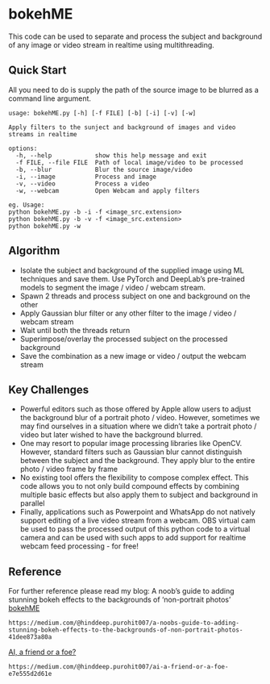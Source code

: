 # bokehME
This code can be used to separate and process the subject and background of any image or video stream in realtime using multithreading. 

## Quick Start

All you need to do is supply the path of the source image to be blurred as a command line argument.

```
usage: bokehME.py [-h] [-f FILE] [-b] [-i] [-v] [-w]

Apply filters to the sunject and background of images and video streams in realtime

options:
  -h, --help            show this help message and exit
  -f FILE, --file FILE  Path of local image/video to be processed
  -b, --blur            Blur the source image/video
  -i, --image           Process and image
  -v, --video           Process a video
  -w, --webcam          Open Webcam and apply filters

eg. Usage:
python bokehME.py -b -i -f <image_src.extension>
python bokehME.py -b -v -f <image_src.extension>
python bokehME.py -w
```

## Algorithm
- Isolate the subject and background of the supplied image using ML techniques and save them. Use PyTorch and DeepLab’s pre-trained models to segment the image / video / webcam stream. 
- Spawn 2 threads and process subject on one and background on the other 
- Apply Gaussian blur filter or any other filter to the image / video / webcam stream
- Wait until both the threads return
- Superimpose/overlay the processed subject on the processed background
- Save the combination as a new image or video / output the webcam stream

## Key Challenges 
- Powerful editors such as those offered by Apple allow users to adjust the background blur of a portrait photo / video. However, sometimes we may find ourselves in a situation where we didn’t take a portrait photo / video but later wished to have the background blurred.
- One may resort to popular image processing libraries like OpenCV. However, standard filters such as Gaussian blur cannot distinguish between the subject and the background. They apply blur to the entire photo / video frame by frame
- No existing tool offers the flexibility to compose complex effect. This code allows you to not only build compound effects by combining multiple basic effects but also apply them to subject and background in parallel 
- Finally, applications such as Powerpoint and WhatsApp do not natively support editing of a live video stream from a webcam. OBS virtual cam be used to pass the processed output of this python code to a virtual camera and can be used with such apps to add support for realtime webcam feed processing - for free! 

## Reference
For further reference please read my blog:
A noob’s guide to adding stunning bokeh effects to the backgrounds of ‘non-portrait photos’
<br>
[bokehME](https://medium.com/@hinddeep.purohit007/a-noobs-guide-to-adding-stunning-bokeh-effects-to-the-backgrounds-of-non-portrait-photos-41dee873a80a)

```
https://medium.com/@hinddeep.purohit007/a-noobs-guide-to-adding-stunning-bokeh-effects-to-the-backgrounds-of-non-portrait-photos-41dee873a80a
```

[AI, a friend or a foe?](https://medium.com/@hinddeep.purohit007/a-noobs-guide-to-adding-stunning-bokeh-effects-to-the-backgrounds-of-non-portrait-photos-41dee873a80a)
```
https://medium.com/@hinddeep.purohit007/ai-a-friend-or-a-foe-e7e555d2d61e 
```
